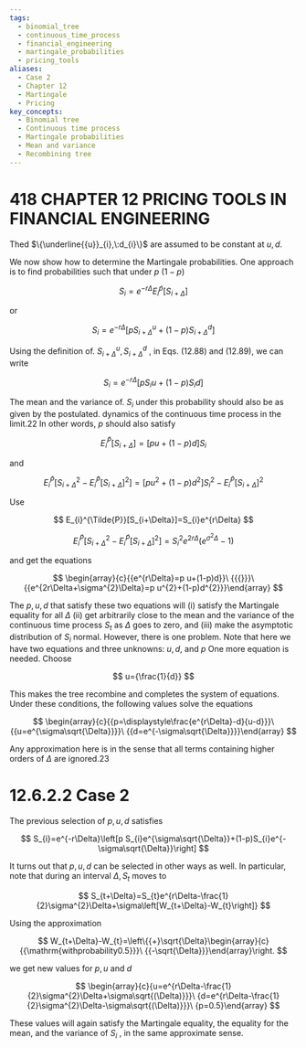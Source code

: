 ```yaml
---
tags:
  - binomial_tree
  - continuous_time_process
  - financial_engineering
  - martingale_probabilities
  - pricing_tools
aliases:
  - Case 2
  - Chapter 12
  - Martingale
  - Pricing
key_concepts:
  - Binomial tree
  - Continuous time process
  - Martingale probabilities
  - Mean and variance
  - Recombining tree
---
```


# 418 CHAPTER 12 PRICING TOOLS IN FINANCIAL ENGINEERING  

Thed $\{\underline{{u}}_{i},\:d_{i}\}$ are assumed to be constant at $u,d.$  

We now show how to determine the Martingale probabilities. One approach is to find probabilities such that under $p$ $(1-p)$  

$$
S_{i}=e^{-r\Delta}E_{i}^{\tilde{p}}[S_{i+\Delta}]
$$  

or  

$$
S_{i}=e^{-r\Delta}[p S_{i+\Delta}^{u}+(1-p)S_{i+\Delta}^{d}]
$$  

Using the definition of. $S_{i+\Delta}^{u},S_{i+\Delta}^{d}$ , in Eqs. (12.88) and (12.89), we can write  

$$
S_{i}=e^{-r\Delta}[p S_{i}u+(1-p)S_{i}d]
$$  

The mean and the variance of. $S_{i}$ under this probability should also be as given by the postulated. dynamics of the continuous time process in the limit.22 In other words, $p$ should also satisfy  

$$
E_{i}^{\tilde{P}}[S_{i+\Delta}]=[p u+(1-p)d]S_{i}
$$  

and  

$$
E_{i}^{\tilde{P}}[S_{i+\Delta}^{2}-E_{i}^{\tilde{P}}[S_{i+\Delta}]^{2}]=[p u^{2}+(1-p)d^{2}]S_{i}^{2}-E_{i}^{\tilde{P}}[S_{i+\Delta}]^{2}
$$  

Use  

$$
E_{i}^{\Tilde{P}}[S_{i+\Delta}]=S_{i}e^{r\Delta}
$$  

$$
E_{i}^{\tilde{P}}[S_{i+\Delta}^{2}-E_{i}^{\tilde{P}}[S_{i+\Delta}]^{2}]=S_{i}^{2}e^{2r\Delta}(e^{\sigma^{2}\Delta}-1)
$$  

and get the equations  

$$
\begin{array}{c}{{e^{r\Delta}=p u+(1-p)d}}\ {{{}}}\ {{e^{2r\Delta+\sigma^{2}\Delta}=p u^{2}+(1-p)d^{2}}}\end{array}
$$  

The $p,u,d$ that satisfy these two equations will (i) satisfy the Martingale equality for all $\Delta$ (ii) get arbitrarily close to the mean and the variance of the continuous time process $S_{t}$ as $\Delta$ goes to zero, and (iii) make the asymptotic distribution of $S_{i}$ normal. However, there is one problem. Note that here we have two equations and three unknowns: $u,d,$ and $p$ One more equation is needed. Choose  

$$
u={\frac{1}{d}}
$$  

This makes the tree recombine and completes the system of equations. Under these conditions, the following values solve the equations  

$$
\begin{array}{c}{{p=\displaystyle\frac{e^{r\Delta}-d}{u-d}}}\ {{u=e^{\sigma\sqrt{\Delta}}}}\ {{d=e^{-\sigma\sqrt{\Delta}}}}\end{array}
$$  

Any approximation here is in the sense that all terms containing higher orders of $\Delta$ are ignored.23  

# 12.6.2.2 Case 2  

The previous selection of $p,u,d$ satisfies  

$$
S_{i}=e^{-r\Delta}\left[p S_{i}e^{\sigma\sqrt{\Delta}}+(1-p)S_{i}e^{-\sigma\sqrt{\Delta}}\right]
$$  

It turns out that $p,u,d$ can be selected in other ways as well. In particular, note that during an interval $\Delta,S_{t}$ moves to  

$$
S_{t+\Delta}=S_{t}e^{r\Delta-\frac{1}{2}\sigma^{2}\Delta+\sigma\left[W_{t+\Delta}-W_{t}\right]}
$$  

Using the approximation  

$$
W_{t+\Delta}-W_{t}=\left\{{+}\sqrt{\Delta}\begin{array}{c}{{\mathrm{withprobability0.5}}}\ {{-\sqrt{\Delta}}}\end{array}\right.
$$  

we get new values for $p,u$ and $d$  

$$
\begin{array}{c}{u=e^{r\Delta-\frac{1}{2}\sigma^{2}\Delta+\sigma\sqrt{(\Delta)}}}\ {d=e^{r\Delta-\frac{1}{2}\sigma^{2}\Delta-\sigma\sqrt{(\Delta)}}}\ {p=0.5}\end{array}
$$  

These values will again satisfy the Martingale equality, the equality for the mean, and the variance of $S_{i}$ , in the same approximate sense.  

